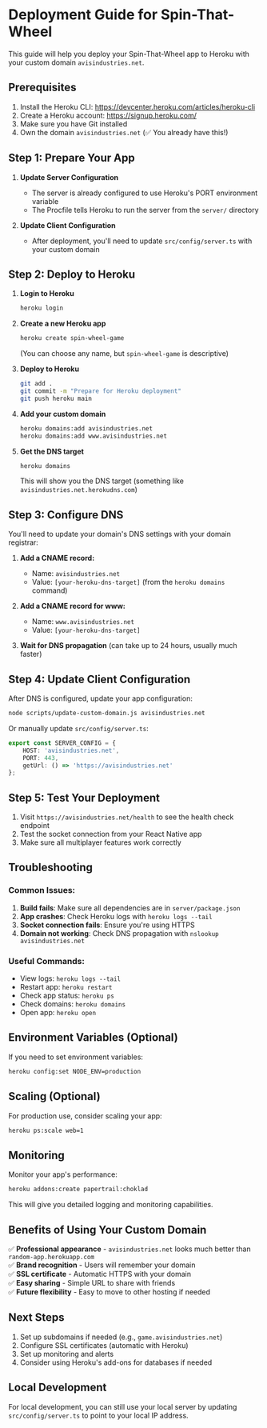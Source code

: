 # Deployment Guide for Spin-That-Wheel

This guide will help you deploy your Spin-That-Wheel app to Heroku with your custom domain `avisindustries.net`.

## Prerequisites

1. Install the Heroku CLI: https://devcenter.heroku.com/articles/heroku-cli
2. Create a Heroku account: https://signup.heroku.com/
3. Make sure you have Git installed
4. Own the domain `avisindustries.net` (✅ You already have this!)

## Step 1: Prepare Your App

1. **Update Server Configuration**
   - The server is already configured to use Heroku's PORT environment variable
   - The Procfile tells Heroku to run the server from the `server/` directory

2. **Update Client Configuration**
   - After deployment, you'll need to update `src/config/server.ts` with your custom domain

## Step 2: Deploy to Heroku

1. **Login to Heroku**
   ```bash
   heroku login
   ```

2. **Create a new Heroku app**
   ```bash
   heroku create spin-wheel-game
   ```
   (You can choose any name, but `spin-wheel-game` is descriptive)

3. **Deploy to Heroku**
   ```bash
   git add .
   git commit -m "Prepare for Heroku deployment"
   git push heroku main
   ```

4. **Add your custom domain**
   ```bash
   heroku domains:add avisindustries.net
   heroku domains:add www.avisindustries.net
   ```

5. **Get the DNS target**
   ```bash
   heroku domains
   ```
   This will show you the DNS target (something like `avisindustries.net.herokudns.com`)

## Step 3: Configure DNS

You'll need to update your domain's DNS settings with your domain registrar:

1. **Add a CNAME record:**
   - Name: `avisindustries.net`
   - Value: `[your-heroku-dns-target]` (from the `heroku domains` command)

2. **Add a CNAME record for www:**
   - Name: `www.avisindustries.net`
   - Value: `[your-heroku-dns-target]`

3. **Wait for DNS propagation** (can take up to 24 hours, usually much faster)

## Step 4: Update Client Configuration

After DNS is configured, update your app configuration:

```bash
node scripts/update-custom-domain.js avisindustries.net
```

Or manually update `src/config/server.ts`:

```typescript
export const SERVER_CONFIG = {
    HOST: 'avisindustries.net',
    PORT: 443,
    getUrl: () => 'https://avisindustries.net'
};
```

## Step 5: Test Your Deployment

1. Visit `https://avisindustries.net/health` to see the health check endpoint
2. Test the socket connection from your React Native app
3. Make sure all multiplayer features work correctly

## Troubleshooting

### Common Issues:

1. **Build fails**: Make sure all dependencies are in `server/package.json`
2. **App crashes**: Check Heroku logs with `heroku logs --tail`
3. **Socket connection fails**: Ensure you're using HTTPS
4. **Domain not working**: Check DNS propagation with `nslookup avisindustries.net`

### Useful Commands:

- View logs: `heroku logs --tail`
- Restart app: `heroku restart`
- Check app status: `heroku ps`
- Check domains: `heroku domains`
- Open app: `heroku open`

## Environment Variables (Optional)

If you need to set environment variables:

```bash
heroku config:set NODE_ENV=production
```

## Scaling (Optional)

For production use, consider scaling your app:

```bash
heroku ps:scale web=1
```

## Monitoring

Monitor your app's performance:

```bash
heroku addons:create papertrail:choklad
```

This will give you detailed logging and monitoring capabilities.

## Benefits of Using Your Custom Domain

✅ **Professional appearance** - `avisindustries.net` looks much better than `random-app.herokuapp.com`  
✅ **Brand recognition** - Users will remember your domain  
✅ **SSL certificate** - Automatic HTTPS with your domain  
✅ **Easy sharing** - Simple URL to share with friends  
✅ **Future flexibility** - Easy to move to other hosting if needed  

## Next Steps

1. Set up subdomains if needed (e.g., `game.avisindustries.net`)
2. Configure SSL certificates (automatic with Heroku)
3. Set up monitoring and alerts
4. Consider using Heroku's add-ons for databases if needed

## Local Development

For local development, you can still use your local server by updating `src/config/server.ts` to point to your local IP address. 